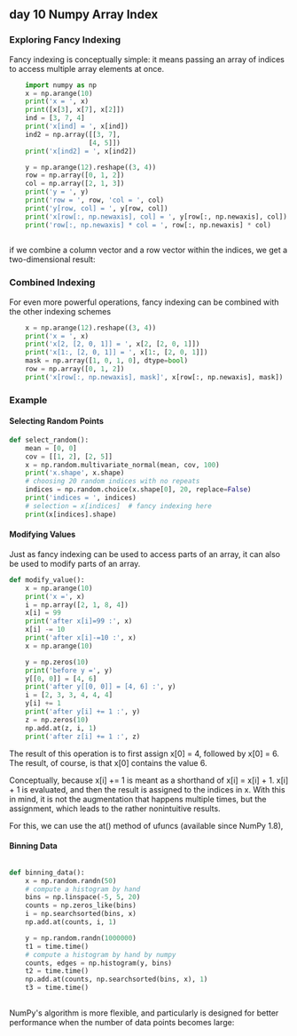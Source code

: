 ## day 10 Numpy Array Index

### Exploring Fancy Indexing

Fancy indexing is conceptually simple: it means passing an array of indices to access multiple array elements at once. 

```python
    import numpy as np
    x = np.arange(10)
    print('x = ', x)
    print([x[3], x[7], x[2]])
    ind = [3, 7, 4]
    print('x[ind] = ', x[ind])
    ind2 = np.array([[3, 7],
                    [4, 5]])
    print('x[ind2] = ', x[ind2])

    y = np.arange(12).reshape((3, 4))
    row = np.array([0, 1, 2])
    col = np.array([2, 1, 3])
    print('y = ', y)
    print('row = ', row, 'col = ', col)
    print('y[row, col] = ', y[row, col])
    print('x[row[:, np.newaxis], col] = ', y[row[:, np.newaxis], col])
    print('row[:, np.newaxis] * col = ', row[:, np.newaxis] * col)
    
```

if we combine a column vector and a row vector within the indices, we get a two-dimensional result:

### Combined Indexing

For even more powerful operations, fancy indexing can be combined with the other indexing schemes

```python
    x = np.arange(12).reshape((3, 4))
    print('x = ', x)
    print('x[2, [2, 0, 1]] = ', x[2, [2, 0, 1]])
    print('x[1:, [2, 0, 1]] = ', x[1:, [2, 0, 1]])
    mask = np.array([1, 0, 1, 0], dtype=bool)
    row = np.array([0, 1, 2])
    print('x[row[:, np.newaxis], mask]', x[row[:, np.newaxis], mask])
```

### Example

#### Selecting Random Points

```python
def select_random():
    mean = [0, 0]
    cov = [[1, 2], [2, 5]]
    x = np.random.multivariate_normal(mean, cov, 100)
    print('x.shape', x.shape)
    # choosing 20 random indices with no repeats
    indices = np.random.choice(x.shape[0], 20, replace=False)
    print('indices = ', indices)
    # selection = x[indices]  # fancy indexing here
    print(x[indices].shape)
```

#### Modifying Values

Just as fancy indexing can be used to access parts of an array, it can also be used to modify parts of an array.

```python
def modify_value():
    x = np.arange(10)
    print('x =', x)
    i = np.array([2, 1, 8, 4])
    x[i] = 99
    print('after x[i]=99 :', x)
    x[i] -= 10
    print('after x[i]-=10 :', x)
    x = np.arange(10)

    y = np.zeros(10)
    print('before y =', y)
    y[[0, 0]] = [4, 6]
    print('after y[[0, 0]] = [4, 6] :', y)
    i = [2, 3, 3, 4, 4, 4]
    y[i] += 1
    print('after y[i] += 1 :', y)
    z = np.zeros(10)
    np.add.at(z, i, 1)
    print('after z[i] += 1 :', z)
```

The result of this operation is to first assign x[0] = 4, followed by x[0] = 6. The result, of course, is that x[0] contains the value 6.

Conceptually, because x[i] += 1 is meant as a shorthand of x[i] = x[i] + 1. x[i] + 1 is evaluated, and then the result is assigned to the indices in x. With this in mind, it is not the augmentation that happens multiple times, but the assignment, which leads to the rather nonintuitive results.

For this, we can use the at() method of ufuncs (available since NumPy 1.8), 

#### Binning Data

```python

def binning_data():
    x = np.random.randn(50)
    # compute a histogram by hand
    bins = np.linspace(-5, 5, 20)
    counts = np.zeros_like(bins)
    i = np.searchsorted(bins, x)
    np.add.at(counts, i, 1)

    y = np.random.randn(1000000)
    t1 = time.time()
    # compute a histogram by hand by numpy
    counts, edges = np.histogram(y, bins)
    t2 = time.time()
    np.add.at(counts, np.searchsorted(bins, x), 1)
    t3 = time.time()
    
```

NumPy's algorithm is more flexible, and particularly is designed for better performance when the number of data points becomes large:
